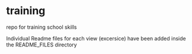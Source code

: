 # training
repo for training school skills

Individual Readme files for each view (excersice) have been added inside the README_FILES directory